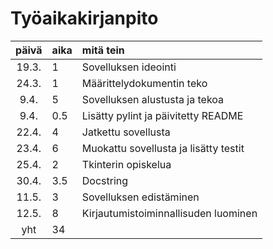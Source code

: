 # Työaikakirjanpito

| päivä | aika | mitä tein  |
| :----:|:-----| :-----|
| 19.3. | 1    | Sovelluksen ideointi |
| 24.3. | 1    | Määrittelydokumentin teko |
| 9.4. | 5    | Sovelluksen alustusta ja tekoa |
| 9.4. | 0.5    | Lisätty pylint ja päivitetty README |
| 22.4. | 4   | Jatkettu sovellusta |
| 23.4. | 6   | Muokattu sovellusta ja lisätty testit |
| 25.4. | 2   | Tkinterin opiskelua |
| 30.4. | 3.5   | Docstring |
| 11.5. | 3   | Sovelluksen edistäminen |
| 12.5. | 8  | Kirjautumistoiminnallisuden luominen |
| yht   | 34  | | 
